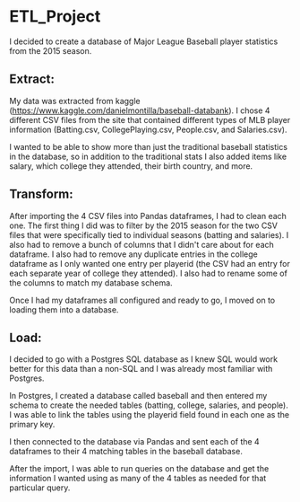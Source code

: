 # ETL_Project

I decided to create a database of Major League Baseball player statistics from the 2015 season.

## Extract: 

My data was extracted from kaggle (https://www.kaggle.com/danielmontilla/baseball-databank).  I chose 4 different CSV files from the site that contained different types of MLB player information (Batting.csv, CollegePlaying.csv, People.csv, and Salaries.csv).

I wanted to be able to show more than just the traditional baseball statistics in the database, so in addition to the traditional stats I also added items like salary, which college they attended, their birth country, and more.

## Transform: 

After importing the 4 CSV files into Pandas dataframes, I had to clean each one.  The first thing I did was to filter by the 2015 season for the two CSV files that were specifically tied to individual seasons (batting and salaries).  I also had to remove a bunch of columns that I didn't care about for each dataframe.  I also had to remove any duplicate entries in the college dataframe as I only wanted one entry per playerid (the CSV had an entry for each separate year of college they attended).  I also had to rename some of the columns to match my database schema.

Once I had my dataframes all configured and ready to go, I moved on to loading them into a database.

## Load: 

I decided to go with a Postgres SQL database as I knew SQL would work better for this data than a non-SQL and I was already most familiar with Postgres.

In Postgres, I created a database called baseball and then entered my schema to create the needed tables (batting, college, salaries, and people).  I was able to link the tables using the playerid field found in each one as the primary key.

I then connected to the database via Pandas and sent each of the 4 dataframes to their 4 matching tables in the baseball database.

After the import, I was able to run queries on the database and get the information I wanted using as many of the 4 tables as needed for that particular query.

